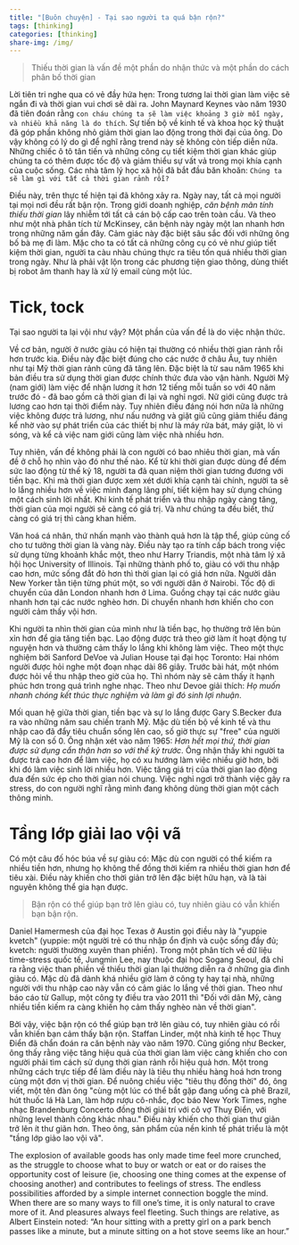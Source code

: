 ```yaml
---
title: "[Buôn chuyện] - Tại sao người ta quá bận rộn?"
tags: [thinking]
categories: [thinking]
share-img: /img/
---
```


> Thiếu thời gian là vấn đề một phần do nhận thức và một phần do cách phân bố thời gian

Lời tiên tri nghe qua có vẻ đầy hứa hẹn: Trong tương lai thời gian làm việc sẽ ngắn đi và thời gian vui chơi sẽ dài ra. John Maynard Keynes vào năm 1930 đã tiên đoán rằng `con cháu chúng ta sẽ làm việc khoảng 3 giờ mỗi ngày, và nhiều khả năng là do thích`. Sự tiến bộ về kinh tế và khoa học kỹ thuật đã góp phần không nhỏ giảm thời gian lao động trong thời đại của ông. Do vậy không có lý do gì để nghĩ rằng trend này sẽ không còn tiếp diễn nữa. Những chiếc ô tô tân tiến và những công cụ tiết kiệm thời gian khác giúp chúng ta có thêm được tốc độ và giảm thiểu sự vất vả trong mọi khía cạnh của cuộc sống. Các nhà tâm lý học xã hội đã bắt đầu băn khoăn: `Chúng ta sẽ làm gì với tất cả thời gian rảnh rỗi?`

Điều này, trên thực tế hiện tại đã không xảy ra. Ngày nay, tất cả mọi người tại mọi nơi đều rất bận rộn. Trong giới doanh nghiệp, *căn bệnh mãn tính thiếu thời gian* lây nhiễm tới tất cả cán bộ cấp cao trên toàn cầu. Và theo như một nhà phân tích từ McKinsey, căn bệnh này ngày một lan nhanh hơn trong những năm gần đây. Cảm giác này đặc biệt sâu sắc đối với những ông bố bà mẹ đi làm. Mặc cho ta có tất cả những công cụ có vẻ như giúp tiết kiệm thời gian, người ta càu nhàu chúng thực ra tiêu tốn quá nhiều thời gian trong ngày. Như là phải vật lộn trong các phương tiện giao thông, dùng thiết bị robot âm thanh hay là xử lý email cùng một lúc.

# Tick, tock

Tại sao người ta lại vội như vậy? Một phần của vấn đề là do việc nhận thức.

Về cơ bản, người ở nước giàu có hiện tại thường có nhiều thời gian rảnh rỗi hơn trước kia. Điều này đặc biệt đúng cho các nước ở châu Âu, tuy nhiên như tại Mỹ thời gian rảnh cũng đã tăng lên. Đặc biệt là từ sau năm 1965 khi bản điều tra sử dụng thời gian được chính thức đưa vào vận hành. Người Mỹ (nam giới) làm việc để nhận lương ít hơn 12 tiếng mỗi tuần so với 40 năm trước đó - đã bao gồm cả thời gian đi lại và nghỉ ngơi. Nữ giới cũng được trả lương cao hơn tại thời điểm này. Tuy nhiên điều đáng nói hơn nữa là những việc không được trả lương, như nấu nướng và giặt giũ cũng giảm thiểu đáng kể nhờ vào sự phát triển của các thiết bị như là máy rửa bát, máy giặt, lò vi sóng, và kể cả việc nam giới cũng làm việc nhà nhiều hơn.

Tuy nhiên, vấn đề không phải là con người có bao nhiêu thời gian, mà vấn đề ở chỗ họ nhìn vào đó như thế nào. Kể từ khi thời gian được dùng để đếm sức lao động từ thế kỷ 18, người ta đã quan niệm thời gian tương đương với tiền bạc. Khi mà thời gian được xem xét dưới khía cạnh tài chính, người ta sẽ lo lắng nhiều hơn về việc mình đang lãng phí, tiết kiệm hay sử dụng chúng một cách sinh lời nhất. Khi kinh tế phát triển và thu nhập ngày càng tăng, thời gian của mọi người sẽ càng có giá trị. Và như chúng ta đều biết, thứ càng có giá trị thì càng khan hiếm.

Văn hoá cá nhân, thứ nhấn mạnh vào thành quả hơn là tập thể, giúp củng cố cho tư tưởng thời gian là vàng này. Điều này tạo ra tính cấp bách trong việc sử dụng từng khoảnh khắc một, theo như Harry Triandis, một nhà tâm lý xã hội học University of Illinois. Tại những thành phố to, giàu có với thu nhập cao hơn, mức sống đắt đỏ hơn thì thời gian lại có giá hơn nữa. Người dân New Yorker tằn tiện từng phút một, so với người dân ở Nairobi. Tốc độ di chuyển của dân London nhanh hơn ở Lima. Guồng chạy tại các nước giàu nhanh hơn tại các nước nghèo hơn. Di chuyển nhanh hơn khiến cho con người cảm thấy vội hơn.

Khi người ta nhìn thời gian của mình như là tiền bạc, họ thường trở lên bủn xỉn hơn để gia tăng tiền bạc. Lao động được trả theo giờ làm ít hoạt động tự nguyện hơn và thường cảm thấy lo lắng khi không làm việc. Theo một thực nghiệm bởi Sanford DeVoe và Julian House tại đại học Toronto: Hai nhóm người được hỏi nghe một đoạn nhạc dài 86 giây. Trước bài hát, một nhóm được hỏi về thu nhập theo giờ của họ. Thì nhóm này sẽ cảm thấy ít hạnh phúc hơn trong quá trình nghe nhạc. Theo như Devoe giải thích: *Họ muốn nhanh chóng kết thúc thực nghiệm và làm gì đó sinh lợi nhuận*.

Mối quan hệ giữa thời gian, tiền bạc và sự lo lắng được Gary S.Becker đưa ra vào những năm sau chiến tranh Mỹ. Mặc dù tiến bộ về kinh tế và thu nhập cao đã đẩy tiêu chuẩn sống lên cao, số giờ thực sự "free" của người Mỹ là con số 0. Ông nhận xét vào năm 1965: *Hơn hết mọi thứ, thời gian được sử dụng cẩn thận hơn so với thế kỷ trước*. Ông nhận thấy khi người ta được trả cao hơn để làm việc, họ có xu hướng làm việc nhiều giờ hơn, bởi khi đó làm việc sinh lời nhiều hơn. Việc tăng giá trị của thời gian lao động đưa đến sức ép cho thời gian nói chung. Việc nghỉ ngơi trở thành việc gây ra stress, do con người nghĩ rằng mình đang không dùng thời gian một cách thông minh.

# Tầng lớp giải lao vội vã

Có một câu đố hóc búa về sự giàu có: Mặc dù con người có thể kiếm ra nhiều tiền hơn, nhưng họ không thể đồng thời kiếm ra nhiều thời gian hơn để tiêu xài. Điều này khiến cho thời giản trở lên đặc biệt hữu hạn, và là tài nguyên không thể gia hạn được.

> Bận rộn có thể giúp bạn trở lên giàu có, tuy nhiên giàu có vẫn khiến bạn bận rộn.

Daniel Hamermesh của đại học Texas ở Austin gọi điều này là "yuppie kvetch" (yuppie: một người trẻ có thu nhập ổn định và cuộc sống đầy đủ; kvetch: người thường xuyên than phiền). Trong một phân tích về dữ liệu time-stress quốc tế, Jungmin Lee, nay thuộc đại học Sogang Seoul, đã chỉ ra rằng việc than phiền về thiếu thời gian lại thường diễn ra ở những gia đình giàu có. Mặc dù đã dành khá nhiều giờ làm ở công ty hay tại nhà, những người với thu nhập cao này vẫn có cảm giác lo lắng về thời gian. Theo như báo cáo từ Gallup, một công ty điều tra vào 2011 thì "Đối với dân Mỹ, càng nhiều tiền kiếm ra càng khiến họ cảm thấy nghèo nàn về thời gian".

Bởi vậy, việc bận rộn có thể giúp bạn trở lên giàu có, tuy nhiên giàu có rồi vẫn khiến bạn cảm thấy bận rộn. Staffan Linder, một nhà kinh tế học Thuỵ Điển đã chẩn đoán ra căn bệnh này vào năm 1970. Cũng giống như Becker, ông thấy rằng việc tăng hiệu quả của thời gian làm việc càng khiến cho con người phải tìm cách sử dụng thời gian rảnh rỗi hiệu quả hơn. Một trong những cách trực tiếp để làm điều này là tiêu thụ nhiều hàng hoá hơn trong cùng một đơn vị thời gian. Để nuông chiều việc "tiêu thụ đồng thời" đó, ông viết, một tên đàn ông "cùng một lúc có thể bắt gặp đang uống cà phê Brazil, hút thuốc lá Hà Lan, làm hớp rượu cô-nhắc, đọc báo New York Times, nghe nhạc Brandenburg Concerto đồng thời giải trí với cô vợ Thuỵ Điển, với những level thành công khác nhau." Điều này khiến cho thời gian thư giãn trở lên ít thư giãn hơn. Theo ông, sản phẩm của nền kinh tế phát triểu là một "tầng lớp giảo lao vội vã".

The explosion of available goods has only made time feel more crunched, as the struggle to choose what to buy or watch or eat or do raises the opportunity cost of leisure (ie, choosing one thing comes at the expense of choosing another) and contributes to feelings of stress. The endless possibilities afforded by a simple internet connection boggle the mind. When there are so many ways to fill one’s time, it is only natural to crave more of it. And pleasures always feel fleeting. Such things are relative, as Albert Einstein noted: “An hour sitting with a pretty girl on a park bench passes like a minute, but a minute sitting on a hot stove seems like an hour.”











